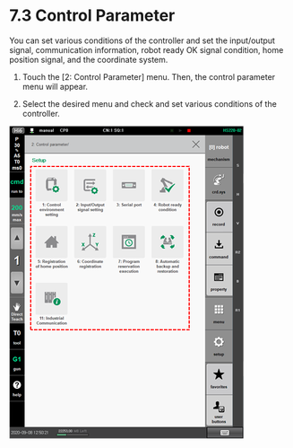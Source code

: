 # 7.3 Control Parameter

You can set various conditions of the controller and set the input/output signal, communication information, robot ready OK signal condition, home position signal, and the coordinate system.

1.	Touch the \[2: Control Parameter\] menu. Then, the control parameter menu will appear. 

2.	Select the desired menu and check and set various conditions of the controller.

![](../../_assets/image%20%28447%29.png)

